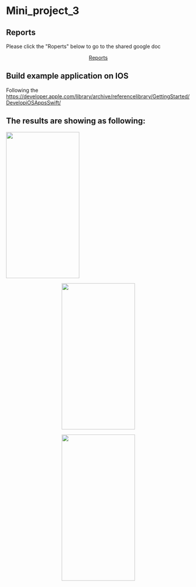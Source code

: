 # Mini_project_3

## Reports

Please click the "Roperts" below to go to the shared google doc
<p align="center">
  <a href="https://docs.google.com/document/d/18MlJEuFiBR3vO3u7bEP88UcVBsp8N8tO9GaoLmCol0k/edit?usp=sharing">Reports</a>
</p>

## Build example application on IOS

Following the https://developer.apple.com/library/archive/referencelibrary/GettingStarted/DevelopiOSAppsSwift/

## The results are showing as following:


  <img src= "https://github.com/zhangyanyu0722/Mini_project_3/blob/master/Images/Screen%20Shot%202019-12-05%20at%2010.22.20%20PM.png"
img src= "https://github.com/zhangyanyu0722/Mini_project_3/blob/master/Images/Screen%20Shot%202019-12-05%20at%2010.22.32%20PM.png" width="200" height="400">


<p align="center">
  <img src= "https://github.com/zhangyanyu0722/Mini_project_3/blob/master/Images/Screen%20Shot%202019-12-05%20at%2010.22.48%20PM.png" width="200" height="400">
</p>

<p align="center">
  <img src= "https://github.com/zhangyanyu0722/Mini_project_3/blob/master/Images/Screen%20Shot%202019-12-05%20at%2010.22.59%20PM.png" width="200" height="400">
</p>
